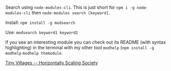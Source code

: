 Search using `node-modules-cli`.  This is just short for `npm i -g node-modules-cli` then `node-modules search [keyword]`.

Install: `npm install -g modsearch`

Use: `modsearch keyword1 keyword2`

If you see an interesting module you can check out its README (with syntax highlighting) in the terminal with my other tool `modhelp` (`npm install -g modhelp` `modhelp themodule`.

[Tiny Villages -- Horizontally Scaling Society](http://runvnc.github.io/tinyvillage)
